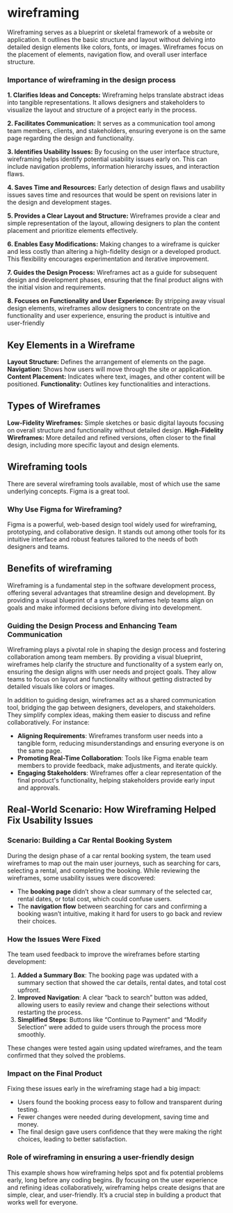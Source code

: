 # wireframing

Wireframing serves as a blueprint or skeletal framework of a website or application. It outlines the basic structure and layout without delving into detailed design elements like colors, fonts, or images. Wireframes focus on the placement of elements, navigation flow, and overall user interface structure.

### Importance of wireframing in the design process

**1. Clarifies Ideas and Concepts:**
Wireframing helps translate abstract ideas into tangible representations. It allows designers and stakeholders to visualize the layout and structure of a project early in the process.

**2. Facilitates Communication:**
It serves as a communication tool among team members, clients, and stakeholders, ensuring everyone is on the same page regarding the design and functionality.

**3. Identifies Usability Issues:**
By focusing on the user interface structure, wireframing helps identify potential usability issues early on. This can include navigation problems, information hierarchy issues, and interaction flaws.

**4. Saves Time and Resources:**
Early detection of design flaws and usability issues saves time and resources that would be spent on revisions later in the design and development stages.

**5. Provides a Clear Layout and Structure:**
Wireframes provide a clear and simple representation of the layout, allowing designers to plan the content placement and prioritize elements effectively.

**6. Enables Easy Modifications:**
Making changes to a wireframe is quicker and less costly than altering a high-fidelity design or a developed product. This flexibility encourages experimentation and iterative improvement.

**7. Guides the Design Process:**
Wireframes act as a guide for subsequent design and development phases, ensuring that the final product aligns with the initial vision and requirements.

**8. Focuses on Functionality and User Experience:**
By stripping away visual design elements, wireframes allow designers to concentrate on the functionality and user experience, ensuring the product is intuitive and user-friendly

## Key Elements in a Wireframe

**Layout Structure:** Defines the arrangement of elements on the page.
**Navigation:** Shows how users will move through the site or application.
**Content Placement:** Indicates where text, images, and other content will be positioned.
**Functionality:** Outlines key functionalities and interactions.

## Types of Wireframes

**Low-Fidelity Wireframes:** Simple sketches or basic digital layouts focusing on overall structure and functionality without detailed design.
**High-Fidelity Wireframes:** More detailed and refined versions, often closer to the final design, including more specific layout and design elements.

## Wireframing tools

There are several wireframing tools available, most of which use the same underlying concepts. Figma is a great tool.
### Why Use Figma for Wireframing?

Figma is a powerful, web-based design tool widely used for wireframing, prototyping, and collaborative design. It stands out among other tools for its intuitive interface and robust features tailored to the needs of both designers and teams.

## Benefits of wireframing

Wireframing is a fundamental step in the software development process, offering several advantages that streamline design and development. By providing a visual blueprint of a system, wireframes help teams align on goals and make informed decisions before diving into development.

### Guiding the Design Process and Enhancing Team Communication

Wireframing plays a pivotal role in shaping the design process and fostering collaboration among team members. By providing a visual blueprint, wireframes help clarify the structure and functionality of a system early on, ensuring the design aligns with user needs and project goals. They allow teams to focus on layout and functionality without getting distracted by detailed visuals like colors or images.

In addition to guiding design, wireframes act as a shared communication tool, bridging the gap between designers, developers, and stakeholders. They simplify complex ideas, making them easier to discuss and refine collaboratively. For instance:
- **Aligning Requirements**: Wireframes transform user needs into a tangible form, reducing misunderstandings and ensuring everyone is on the same page.
- **Promoting Real-Time Collaboration**: Tools like Figma enable team members to provide feedback, make adjustments, and iterate quickly.
- **Engaging Stakeholders**: Wireframes offer a clear representation of the final product's functionality, helping stakeholders provide early input and approvals.

## Real-World Scenario: How Wireframing Helped Fix Usability Issues

### Scenario: Building a Car Rental Booking System

During the design phase of a car rental booking system, the team used wireframes to map out the main user journeys, such as searching for cars, selecting a rental, and completing the booking. While reviewing the wireframes, some usability issues were discovered:

- The **booking page** didn’t show a clear summary of the selected car, rental dates, or total cost, which could confuse users.
- The **navigation flow** between searching for cars and confirming a booking wasn’t intuitive, making it hard for users to go back and review their choices.

### How the Issues Were Fixed

The team used feedback to improve the wireframes before starting development:
1. **Added a Summary Box**: The booking page was updated with a summary section that showed the car details, rental dates, and total cost upfront.
2. **Improved Navigation**: A clear “back to search” button was added, allowing users to easily review and change their selections without restarting the process.
3. **Simplified Steps**: Buttons like “Continue to Payment” and “Modify Selection” were added to guide users through the process more smoothly.

These changes were tested again using updated wireframes, and the team confirmed that they solved the problems.

### Impact on the Final Product

Fixing these issues early in the wireframing stage had a big impact:
- Users found the booking process easy to follow and transparent during testing.
- Fewer changes were needed during development, saving time and money.
- The final design gave users confidence that they were making the right choices, leading to better satisfaction.

### Role of wireframing in ensuring a user-friendly design

This example shows how wireframing helps spot and fix potential problems early, long before any coding begins. By focusing on the user experience and refining ideas collaboratively, wireframing helps create designs that are simple, clear, and user-friendly. It’s a crucial step in building a product that works well for everyone.
